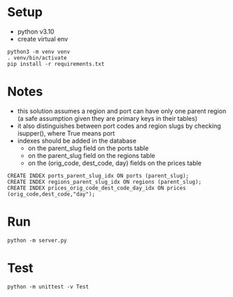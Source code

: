 # Setup
* python v3.10
* create virtual env
```commandline
python3 -m venv venv
. venv/bin/activate
pip install -r requirements.txt
```
# Notes
* this solution assumes a region and port can have only one parent region
  (a safe assumption given they are primary keys in their tables)
* it also distinguishes between port codes and region slugs by checking isupper(), where True means port
* indexes should be added in the database
  * on the parent_slug field on the ports table
  * on the parent_slug field on the regions table
  * on the (orig_code, dest_code, day) fields on the prices table
```
CREATE INDEX ports_parent_slug_idx ON ports (parent_slug);
CREATE INDEX regions_parent_slug_idx ON regions (parent_slug);
CREATE INDEX prices_orig_code_dest_code_day_idx ON prices (orig_code,dest_code,"day");
```
# Run
```commandline
python -m server.py
```

# Test
```commandline
python -m unittest -v Test
```
